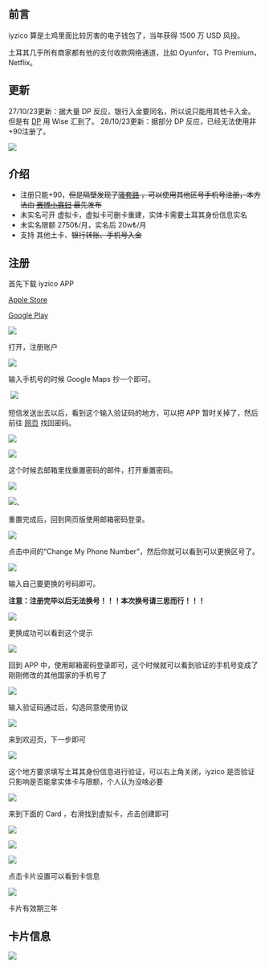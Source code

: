 ## 前言

iyzico 算是土鸡里面比较厉害的电子钱包了，当年获得 1500 万 USD 风投。

土耳其几乎所有商家都有他的支付收款网络通道，比如 Oyunfor，TG Premium，Netflix。

## 更新

27/10/23更新：据大量 DP 反应，银行入金要同名，所以说只能用其他卡入金。但是有 [DP](https://t.me/mdmhome/739429) 用 Wise 汇到了。
28/10/23更新：据部分 DP 反应，已经无法使用非+90注册了。

![](https://s3-jp-ap-3.040407.xyz/oss/photos/photo_2023-10-28_09-23-03.jpg)

## 介绍

- 注册只能+90，~~但是隔壁发现了[骚套路](https://telegra.ph/%E6%B2%A1%E6%9C%8990%E4%B9%9F%E8%83%BD%E6%B3%A8%E5%86%8C%E5%B9%B6%E8%AE%A4%E8%AF%8120w%E9%A2%9D%E5%BA%A6iyzico-10-24) ，可以使用其他区号手机号注册，本方法由 [赛博小寡妇](https://t.me/CyberWidow) 最先发布~~
- 未实名可开 虚拟卡，虚拟卡可删卡重建，实体卡需要土耳其身份信息实名
- 未实名限额 2750₺/月，实名后 20w₺/月
- 支持 其他土卡、~~银行转账、手机号入金~~

## 注册

首先下载 iyzico APP 

[Apple Store](https://apps.apple.com/my/app/iyzico/id1436467445)

[Google Play](https://play.google.com/store/apps/details?id=com.iyzico.assistant)

![](https://s3-jp-ap-3.040407.xyz/oss/photos/photo_2023-10-26_14-38-28.jpg)

打开，注册账户

![](https://s3-jp-ap-3.040407.xyz/oss/photos/Telegram_1c0iwYO8Kn.png)

输入手机号的时候 Google Maps 抄一个即可。

​	![](https://s3-jp-ap-3.040407.xyz/oss/photos/photo_2023-10-26_15-05-30.jpg)

短信发送出去以后，看到这个输入验证码的地方，可以把 APP 暂时关掉了，然后前往 [网页](https://merchant.iyzipay.com/) 找回密码。

![](https://s3-jp-ap-3.040407.xyz/oss/photos/photo_2023-10-26_15-05-35.jpg)

**![](https://s3-jp-ap-3.040407.xyz/oss/photos/msedge_1Vhke5tNFl.png)**

这个时候去邮箱里找重置密码的邮件，打开重置密码。

![](https://s3-jp-ap-3.040407.xyz/oss/photos/CbzWkz9J1d.png)

![](https://s3-jp-ap-3.040407.xyz/oss/photos/Telegram_7HVQn3xDmI.png)、

重置完成后，回到网页版使用邮箱密码登录。

![](https://s3-jp-ap-3.040407.xyz/oss/photos/msedge_D90fBsoHLv.png)

点击中间的“Change My Phone Number”，然后你就可以看到可以更换区号了。

![](https://s3-jp-ap-3.040407.xyz/oss/photos/msedge_uSAgOOvTYV.png)

输入自己要更换的号码即可。

**注意：注册完毕以后无法换号！！！本次换号请三思而行！！！**

![](https://s3-jp-ap-3.040407.xyz/oss/photos/msedge_7RrQNHo4Zz.png)

更换成功可以看到这个提示

![](https://s3-jp-ap-3.040407.xyz/oss/photos/msedge_lpiW2a477f.png)

回到 APP 中，使用邮箱密码登录即可，这个时候就可以看到验证的手机号变成了刚刚修改的其他国家的手机号了

![](https://s3-jp-ap-3.040407.xyz/oss/photos/photo_2023-10-26_15-18-12.jpg)

输入验证码通过后，勾选同意使用协议

![](https://s3-jp-ap-3.040407.xyz/oss/photos/photo_2023-10-26_15-22-26.jpg)

来到欢迎页，下一步即可

![](https://s3-jp-ap-3.040407.xyz/oss/photos/photo_2023-10-26_15-22-29.jpg)

这个地方要求填写土耳其身份信息进行验证，可以右上角关闭，iyzico 是否验证只影响是否能拿实体卡与限额，个人认为没啥必要

![](https://s3-jp-ap-3.040407.xyz/oss/photos/photo_2023-10-26_15-22-33.jpg)

来到下面的 Card ，右滑找到虚拟卡，点击创建即可

![](https://s3-jp-ap-3.040407.xyz/oss/photos/photo_2023-10-26_15-22-36.jpg)

![](https://s3-jp-ap-3.040407.xyz/oss/photos/photo_2023-10-26_15-22-40.jpg)

![](https://s3-jp-ap-3.040407.xyz/oss/photos/photo_2023-10-26_15-22-43.jpg)

点击卡片设置可以看到卡信息

![](https://s3-jp-ap-3.040407.xyz/oss/photos/QuickLook_0ddyZdcjtv.png)

卡片有效期三年

## 卡片信息

![](https://s3-jp-ap-3.040407.xyz/oss/photos/Telegram_hIhbPeZk5U.png)